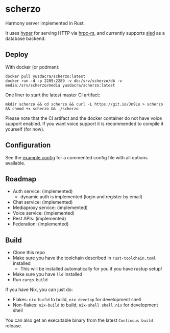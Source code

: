# scherzo

Harmony server implemented in Rust.

It uses [hyper] for serving HTTP via [hrpc-rs], and currently supports [sled]
as a database backend.

## Deploy

With docker (or podman):
```
docker pull yusdacra/scherzo:latest
docker run -d -p 2289:2289 -v db:/srv/scherzo/db -v media:/srv/scherzo/media yusdacra/scherzo:latest
```

One liner to start the latest master CI artifact:
```
mkdir scherzo && cd scherzo && curl -L https://git.io/Jn9Lo > scherzo && chmod +x scherzo && ./scherzo
```

Please note that the CI artifact and the docker container do not have voice support enabled.
If you want voice support it is recommended to compile it yourself (for now).

## Configuration

See the [example config](./example_config.toml) for a commented config file
with all options available.

## Roadmap

- Auth service: (implemented)
    - dynamic auth is implemented (login and register by email)
- Chat service: (implemented)
- Mediaproxy service: (implemented)
- Voice service: (implemented)
- Rest APIs: (implemented)
- Federation: (implemented)

## Build

- Clone this repo
- Make sure you have the toolchain described in `rust-toolchain.toml` installed
    - This will be installed automatically for you if you have rustup setup!
- Make sure you have `lld` installed
- Run `cargo build`

If you have Nix, you can just do:
- Flakes: `nix build` to build, `nix develop` for development shell
- Non-flakes: `nix-build` to build, `nix-shell shell.nix` for development shell

You can also get an executable binary from the latest `Continous build` release.

[hyper]: https://github.com/tokio-rs/hyper
[hrpc-rs]: https://github.com/harmony-development/hrpc-rs
[sled]: https://github.com/spacejam/sled